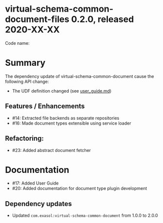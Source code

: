# virtual-schema-common-document-files 0.2.0, released 2020-XX-XX
 
Code name: 
 

# Summary

The dependency update of virtual-schema-common-document cause the following API change:

* The UDF definition changed (see [user_guide.md](../user-guide/user_guide.md))

## Features / Enhancements

* #14: Extracted file backends as separate repositories
* #16: Made document types extensible using service loader

## Refactoring:

* #23: Added abstract document fetcher 

# Documentation

* #17: Added User Guide
* #20: Added documentation for document type plugin development

## Dependency updates

* Updated `com.exasol:virtual-schema-common-document` from 1.0.0 to 2.0.0 
